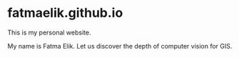 # fatmaelik.github.io
This is my personal website. 

My name is Fatma Elik. Let us discover the depth of computer vision for GIS.

